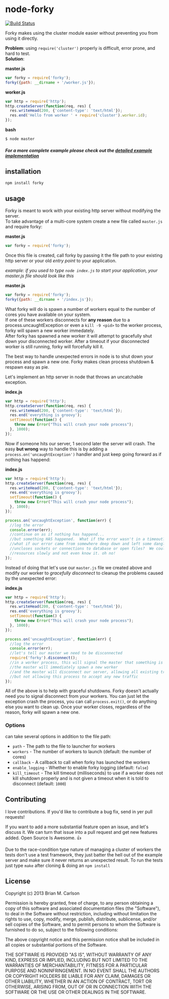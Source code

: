 node-forky
==========

[![Build Status](https://travis-ci.org/brianc/node-forky.svg?branch=master)](https://travis-ci.org/brianc/node-forky)

Forky makes using the cluster module easier without preventing you from using it directly.

__Problem__: using `require('cluster')` properly is difficult, error prone, and hard to test.  
__Solution__: 


__master.js__
```js
var forky = require('forky');
forky({path: __dirname + '/worker.js'});
```

__worker.js__
```js
var http = require('http');
http.createServer(function(req, res) {
  res.writeHead(200, {'content-type': 'text/html'});
  res.end('Hello from worker ' + require('cluster').worker.id);
});
```

__bash__
```bash
$ node master
```

##### For a more complete example please check out the [detailed example implementation](https://github.com/brianc/node-forky/tree/master/examples)

## installation

`npm install forky`

## usage

Forky is meant to work with your existing http server without modifying the server.  
To take advantage of a multi-core system create a new file called `master.js` and require forky:

__master.js__
```js
var forky = require('forky');
```

Once this file is created, call forky by passing it the file path to your existing http server or your old _entry point_ to your application.

_example: if you used to type `node index.js` to start your application, your master.js file should look like this_

__master.js__
```js
var forky = require('forky');
forky({path: __dirname + '/index.js'});
```

What forky will do is spawn a number of workers equal to the number of cores you have available on your system.  
If one of these workers disconnects for __any reason__ due to a process.uncaughtException or even a `kill -9 <pid>` to the worker process, forky will spawn a new worker immedately.  
After forky has spawned a new worker it will attempt to gracefully shut down your disconnected worker.  After a timeout if your disconnected worker is still running, forky will forcefully kill it.


The best way to handle unexpected errors in node is to shut down your process and spawn a new one. Forky makes clean process shutdown & respawn easy as pie.

Let's implement an http server in node that throws an uncatchable exception.

__index.js__
```js
var http = require('http');
http.createServer(function(req, res) {
  res.writeHead(200, {'content-type': 'text/html'});
  res.end('everything is groovy');
  setTimeout(function() {
    throw new Error("This will crash your node process");
  }, 1000);
});
```

Now if someone hits our server, 1 second later the server will crash. The easy __but wrong__ way to handle this is by adding a `process.on('uncaughtException')` handler and just keep going forward as if nothing has happend:

__index.js__
```js
var http = require('http');
http.createServer(function(req, res) {
  res.writeHead(200, {'content-type': 'text/html'});
  res.end('everything is groovy');
  setTimeout(function() {
    throw new Error("This will crash your node process");
  }, 1000);
});

process.on('uncaughtException', function(err) {
  //log the error
  console.error(err);
  //continue on as if nothing has happend...
  //but something HAS happened.  What if the error wasn't in a timeout?
  //what if our error came from somewhere deep down and left some dangling
  //uncloses sockets or connections to database or open files?  We could be leaking
  //resources slowly and not even know it. oh no!
});
```

Instead of doing that let's use our `master.js` file we created above and modify our worker to _gracefully disconnect_ to cleanup the problems caused by the unexpected error:


__index.js__
```js
var http = require('http');
http.createServer(function(req, res) {
  res.writeHead(200, {'content-type': 'text/html'});
  res.end('everything is groovy');
  setTimeout(function() {
    throw new Error("This will crash your node process");
  }, 1000);
});

process.on('uncaughtException', function(err) {
  //log the error
  console.error(err);
  //let's tell our master we need to be disconnected
  require('forky').disconnect();
  //in a worker process, this will signal the master that something is wrong
  //the master will immediately spawn a new worker
  //and the master will disconnect our server, allowing all existing traffic to end naturally
  //but not allowing this process to accept any new traffic
});
```

All of the above is to help with graceful shutdowns.  Forky doesn't actually need you to signal disconnect from your workers. You can just let the exception crash the process, you can call `process.exit()`, or do anything else you want to clean up. Once your worker closes, regardless of the reason, forky will spawn a new one.

### Options

can take several options in addition to the file path:

* `path` - The path to the file to launcher for workers
* `workers` - The number of workers to launch (default: the number of cores)
* `callback` - A callback to call when forky has launched the workers
* `enable_logging` - Whether to enable forky logging (default: `false`)
* `kill_timeout` - The kill timeout (milliseconds) to use if a worker does not kill shutdown properly and is not given a timeout when it is told to disconnect (default: `1000`)

## Contributing

I love contributions.  If you'd like to contribute a bug fix, send in yer pull requests!  

If you want to add a more substantial feature open an issue, and let's discuss it. We can turn that issue into a pull request and get new features added. Open Source Is Awesome. :+1:

Due to the race-condition type nature of managing a cluster of workers the tests don't use a test framework, they just batter the hell out of the example server and make sure it never returns an unexpected result.  To run the tests just type `make` after cloning & doing an `npm install`
## License

Copyright (c) 2013 Brian M. Carlson

Permission is hereby granted, free of charge, to any person obtaining a copy
of this software and associated documentation files (the "Software"), to deal
in the Software without restriction, including without limitation the rights
to use, copy, modify, merge, publish, distribute, sublicense, and/or sell
copies of the Software, and to permit persons to whom the Software is
furnished to do so, subject to the following conditions:

The above copyright notice and this permission notice shall be included in
all copies or substantial portions of the Software.

THE SOFTWARE IS PROVIDED "AS IS", WITHOUT WARRANTY OF ANY KIND, EXPRESS OR
IMPLIED, INCLUDING BUT NOT LIMITED TO THE WARRANTIES OF MERCHANTABILITY,
FITNESS FOR A PARTICULAR PURPOSE AND NONINFRINGEMENT. IN NO EVENT SHALL THE
AUTHORS OR COPYRIGHT HOLDERS BE LIABLE FOR ANY CLAIM, DAMAGES OR OTHER
LIABILITY, WHETHER IN AN ACTION OF CONTRACT, TORT OR OTHERWISE, ARISING FROM,
OUT OF OR IN CONNECTION WITH THE SOFTWARE OR THE USE OR OTHER DEALINGS IN
THE SOFTWARE.
